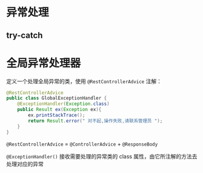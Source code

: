 # 异常处理

## try-catch

# 全局异常处理器

定义一个处理全局异常的类，使用 `@RestControllerAdvice` 注解：

```java
@RestControllerAdvice
public class GlobalExceptionHandler {
    @ExceptionHandler(Exception.class)
    public Result ex(Exception ex){
        ex.printStackTrace();
        return Result.error(" 对不起,操作失败,请联系管理员 ");
    }
}
```

`@RestControllerAdvice` = `@ControllerAdvice` + `@ResponseBody`

`@ExceptionHandler()` 接收需要处理的异常类的 class 属性，由它所注解的方法去处理对应的异常